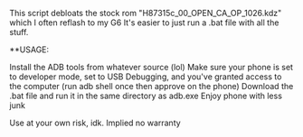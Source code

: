 This script debloats the stock rom "H87315c_00_OPEN_CA_OP_1026.kdz" which I often reflash to my G6
It's easier to just run a .bat file with all the stuff. 


**USAGE:

Install the ADB tools from whatever source (lol)
Make sure your phone is set to developer mode, set to USB Debugging, and you've granted access to the computer (run adb shell once then approve on the phone)
Download the .bat file and run it in the same directory as adb.exe
Enjoy phone with less junk

Use at your own risk, idk. Implied no warranty
